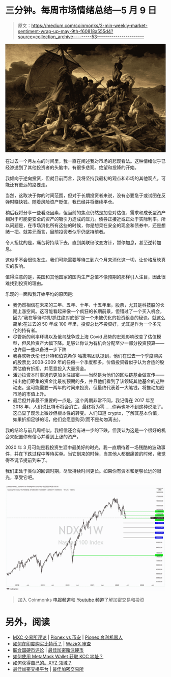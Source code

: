 # 三分钟。每周市场情绪总结—5 月 9 日

> 原文：<https://medium.com/coinmonks/3-min-weekly-market-sentiment-wrap-up-may-9th-f60818a555d4?source=collection_archive---------53----------------------->

![](img/abbc188b89b3c2643e20f18f351946a9.png)

在过去一个月左右的时间里，我一直在阐述我对市场的悲观看法。这种情绪似乎已经渗透到了其他投资者的头脑中。有很多悲观、绝望和投降的开始。

我倾向于逆向投资，但就目前而言，我将坚持我最初的观点和市场的其他观点。可能还有更远的路要走。

当然，这取决于你的时间范围，但对于长期投资者来说，没有必要急于或试图在反弹时赚快钱。随着风险资产贬值，我已经并将继续平仓。

稍后我将分享一些看涨因素，但当前的焦点仍然是加息对估值、需求和成长型资产相对于可能更安全的资产的吸引力造成的压力。债券正接近或正处于实际利率。所以问题是，在市场消化所有这些的时候，你是想呆在安全的现金和债券中，还是想赌一把。就美元而言，目前投资者似乎仍坚持前者。

令人担忧的是，痛苦将持续下去，直到美联储改变方针，暂停加息，甚至逆转加息。

这似乎不会很快发生。我们可能需要等待三到六个月来消化这一切，让价格反映真实的影响。

值得注意的是，美国和其他国家的国内生产总值不像预期的那样引人注目，因此很难找到投资的理由。

乐观的一面和我开始平均的原因是:

*   我仍然相信在未来的三年、五年、十年、十五年里，股票，尤其是科技股的长期上涨空间。这可能看起来像一个疯狂的长期前景，但错过了一个买入机会，因为“我在等待时机/抓住绝对底部”是一个未被优化的投资组合的秘诀。就这么简单:在过去的 50 年或 100 年里，投资总比不投资好，尤其是作为一个多元化的持有者。
*   尽管新的利率环境以及俄乌战争或上海 Covid 局势的宏观影响改变了估值模型，但风险资产大幅下降。足够让你认为有机会分配至少一部分投资预算——也许留一些以备进一步下跌
*   我喜欢听沃伦·巴菲特和伯克希尔·哈撒韦团队提到，他们在过去一个季度购买的股票比 2008-2009 年的任何一个季度都多。价值投资者似乎认为合适的股票估值有折扣，并愿意投入大量资金。
*   潘迪拉资本时事通讯更加关注加密——当然是为他们的区块链基金做宣传——指出他们筹集的资金比最初预期的多，并且他们看到了该领域其他基金的这种动态。这可能需要一两年的时间来投资，但最终代表着一大笔钱，将推动加密市场的市值上升。
*   最后但并非最不重要的一点是，这个周期非常不同，我记得在 2017 年至 2018 年，人们说比特币将会消亡，最终将为零……你再也听不到这种说法了。这凸显了观念上微妙但根本性的转变。人们知道 crypto，了解其基本价值，如果折扣足够的话，他们会愿意购买(而不是匆匆离去)。

我的结论与前几周相似。我相信还会有进一步的下跌，但我认为这是一个很好的机会来配置你有信心并看到上涨的资产。

2020 年 3 月可能是我投资生涯中最美好的时光，我一直期待着一场残酷的波动事件，并在下跌过程中等待买单。当它到来的时候，当其他人都很痛苦的时候，我觉得圣诞节提前到来了。

我们正处于类似的回调时期，尽管持续时间更长。如果你有资本和足够长远的眼光，享受它吧。

![](img/9cfb74fbc58c0dc4691aac3b3aadb957.png)

> 加入 Coinmonks [电报频道](https://t.me/coincodecap)和 [Youtube 频道](https://www.youtube.com/c/coinmonks/videos)了解加密交易和投资

# 另外，阅读

*   [MXC 交易所评论](/coinmonks/mxc-exchange-review-3af0ec1cba8c) | [Pionex vs 币安](https://coincodecap.com/pionex-vs-binance) | [Pionex 套利机器人](https://coincodecap.com/pionex-arbitrage-bot)
*   [如何在印度购买比特币？](/coinmonks/buy-bitcoin-in-india-feb50ddfef94) | [WazirX 审查](/coinmonks/wazirx-review-5c811b074f5b)
*   [联合国硬币评论](https://coincodecap.com/unocoin-review) | [最佳加密赌注硬币](https://coincodecap.com/best-crypto-staking-coins)
*   [如何使用 MetaMask Wallet 获取 KCC 地址？](https://coincodecap.com/kcc-address-metamask)
*   [如何获得自己的。XYZ 领域？](https://coincodecap.com/xyz-domain)
*   [最佳加密交换平台](https://coincodecap.com/best-crypto-swap-platforms) | [最佳加密交易所](https://coincodecap.com/crypto-exchange)